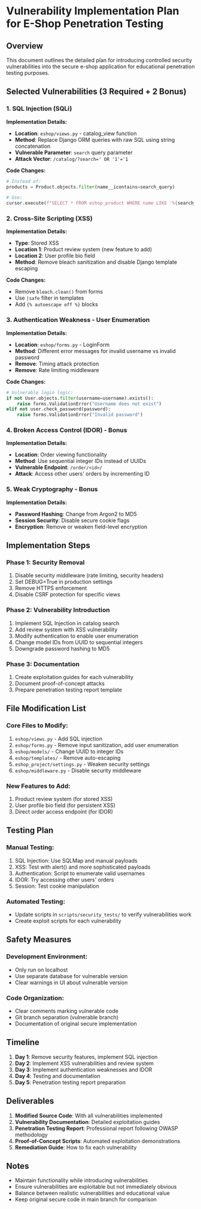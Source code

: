 # Vulnerability Implementation Plan for E-Shop Penetration Testing

## Overview
This document outlines the detailed plan for introducing controlled security vulnerabilities into the secure e-shop application for educational penetration testing purposes.

## Selected Vulnerabilities (3 Required + 2 Bonus)

### 1. SQL Injection (SQLi)
**Implementation Details:**
- **Location**: `eshop/views.py` - catalog_view function
- **Method**: Replace Django ORM queries with raw SQL using string concatenation
- **Vulnerable Parameter**: `search` query parameter
- **Attack Vector**: `/catalog/?search=' OR '1'='1`

**Code Changes:**
```python
# Instead of:
products = Product.objects.filter(name__icontains=search_query)

# Use:
cursor.execute(f"SELECT * FROM eshop_product WHERE name LIKE '%{search_query}%'")
```

### 2. Cross-Site Scripting (XSS)
**Implementation Details:**
- **Type**: Stored XSS
- **Location 1**: Product review system (new feature to add)
- **Location 2**: User profile bio field
- **Method**: Remove bleach sanitization and disable Django template escaping

**Code Changes:**
- Remove `bleach.clean()` from forms
- Use `|safe` filter in templates
- Add `{% autoescape off %}` blocks

### 3. Authentication Weakness - User Enumeration
**Implementation Details:**
- **Location**: `eshop/forms.py` - LoginForm
- **Method**: Different error messages for invalid username vs invalid password
- **Remove**: Timing attack protection
- **Remove**: Rate limiting middleware

**Code Changes:**
```python
# Vulnerable login logic:
if not User.objects.filter(username=username).exists():
    raise forms.ValidationError("Username does not exist")
elif not user.check_password(password):
    raise forms.ValidationError("Invalid password")
```

### 4. Broken Access Control (IDOR) - Bonus
**Implementation Details:**
- **Location**: Order viewing functionality
- **Method**: Use sequential integer IDs instead of UUIDs
- **Vulnerable Endpoint**: `/order/<id>/`
- **Attack**: Access other users' orders by incrementing ID

### 5. Weak Cryptography - Bonus
**Implementation Details:**
- **Password Hashing**: Change from Argon2 to MD5
- **Session Security**: Disable secure cookie flags
- **Encryption**: Remove or weaken field-level encryption

## Implementation Steps

### Phase 1: Security Removal
1. Disable security middleware (rate limiting, security headers)
2. Set DEBUG=True in production settings
3. Remove HTTPS enforcement
4. Disable CSRF protection for specific views

### Phase 2: Vulnerability Introduction
1. Implement SQL Injection in catalog search
2. Add review system with XSS vulnerability
3. Modify authentication to enable user enumeration
4. Change model IDs from UUID to sequential integers
5. Downgrade password hashing to MD5

### Phase 3: Documentation
1. Create exploitation guides for each vulnerability
2. Document proof-of-concept attacks
3. Prepare penetration testing report template

## File Modification List

### Core Files to Modify:
1. `eshop/views.py` - Add SQL injection
2. `eshop/forms.py` - Remove input sanitization, add user enumeration
3. `eshop/models/` - Change UUID to integer IDs
4. `eshop/templates/` - Remove auto-escaping
5. `eshop_project/settings.py` - Weaken security settings
6. `eshop/middleware.py` - Disable security middleware

### New Features to Add:
1. Product review system (for stored XSS)
2. User profile bio field (for persistent XSS)
3. Direct order access endpoint (for IDOR)

## Testing Plan

### Manual Testing:
1. SQL Injection: Use SQLMap and manual payloads
2. XSS: Test with alert() and more sophisticated payloads
3. Authentication: Script to enumerate valid usernames
4. IDOR: Try accessing other users' orders
5. Session: Test cookie manipulation

### Automated Testing:
- Update scripts in `scripts/security_tests/` to verify vulnerabilities work
- Create exploit scripts for each vulnerability

## Safety Measures

### Development Environment:
- Only run on localhost
- Use separate database for vulnerable version
- Clear warnings in UI about vulnerable version

### Code Organization:
- Clear comments marking vulnerable code
- Git branch separation (vulnerable branch)
- Documentation of original secure implementation

## Timeline

1. **Day 1**: Remove security features, implement SQL injection
2. **Day 2**: Implement XSS vulnerabilities and review system
3. **Day 3**: Implement authentication weaknesses and IDOR
4. **Day 4**: Testing and documentation
5. **Day 5**: Penetration testing report preparation

## Deliverables

1. **Modified Source Code**: With all vulnerabilities implemented
2. **Vulnerability Documentation**: Detailed exploitation guides
3. **Penetration Testing Report**: Professional report following OWASP methodology
4. **Proof-of-Concept Scripts**: Automated exploitation demonstrations
5. **Remediation Guide**: How to fix each vulnerability

## Notes

- Maintain functionality while introducing vulnerabilities
- Ensure vulnerabilities are exploitable but not immediately obvious
- Balance between realistic vulnerabilities and educational value
- Keep original secure code in main branch for comparison